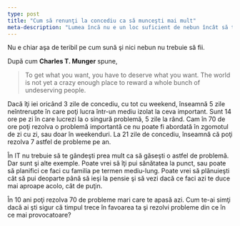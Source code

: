 ```yaml
---
type: post
title: "Cum să renunţi la concediu ca să munceşti mai mult"
meta-description: "Lumea încă nu e un loc suficient de nebun încât să te recompenseze pe degeaba"
---
```


Nu e chiar aşa de teribil pe cum sună şi nici nebun nu trebuie să fii.

După cum __Charles T. Munger__ spune,
> To get what you want, you have to deserve what you want. The world is not yet a crazy enough place to reward a whole bunch of undeserving people.

Dacă îţi iei oricând 3 zile de concediu, cu tot cu weekend, înseamnă 5 zile neîntrerupte în care poţi lucra într-un mediu izolat la ceva important. Sunt 14 ore pe zi în care lucrezi la o singură problemă, 5 zile la rând. Cam în 70 de ore poţi rezolva o problemă importantă ce nu poate fi abordată în zgomotul de zi cu zi, sau doar în weekenduri. La 21 zile de concediu, înseamnă că poţi rezolva 7 astfel de probleme pe an.

În IT nu trebuie să te gândeşti prea mult ca să găseşti o astfel de problemă. Dar sunt şi alte exemple. Poate vrei să îţi pui sănătatea la punct, sau poate să planifici ce faci cu familia pe termen mediu-lung. Poate vrei să plănuieşti cât să pui deoparte până să ieşi la pensie şi să vezi dacă ce faci azi te duce mai aproape acolo, cât de puţin.

În 10 ani poţi rezolva 70 de probleme mari care te apasă azi. Cum te-ai simţi dacă ai şti sigur că timpul trece în favoarea ta şi rezolvi probleme din ce în ce mai provocatoare?